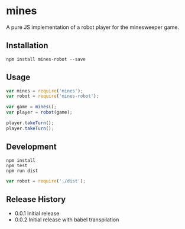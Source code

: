 # mines

A pure JS implementation of a robot player for the minesweeper game.

## Installation

```
npm install mines-robot --save
```

## Usage

```javascript
var mines = require('mines');
var robot = require('mines-robot');

var game = mines();
var player = robot(game);

player.takeTurn();
player.takeTurn();
```

## Development

```
npm install
npm test
npm run dist
```

```javascript
var robot = require('./dist');
```

## Release History

* 0.0.1 Initial release
* 0.0.2 Initial release with babel transpilation
